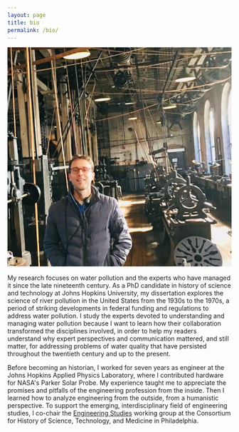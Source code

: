 ```yaml
---
layout: page
title: bio
permalink: /bio/
---
```


![](/assets/ryan.jpg)

My research focuses on water pollution and the experts who have managed it since the late nineteenth century. As a PhD candidate in history of science and technology at Johns Hopkins University, my dissertation explores the science of river pollution in the United States from the 1930s to the 1970s, a period of striking developments in federal funding and regulations to address water pollution. I study the experts devoted to understanding and managing water pollution because I want to learn how their collaboration transformed the disciplines involved, in order to help my readers understand why expert perspectives and communication mattered, and still matter, for addressing problems of water quality that have persisted throughout the twentieth century and up to the present.

Before becoming an historian, I worked for seven years as engineer at the Johns Hopkins Applied Physics Laboratory, where I contributed hardware for NASA's Parker Solar Probe. My experience taught me to appreciate the promises and pitfalls of the engineering profession from the inside. Then I learned how to analyze engineering from the outside, from a humanistic perspective. To support the emerging, interdisciplinary field of engineering studies, I co-chair the [Engineering Studies](https://www.chstm.org/content/engineering-studies-0) working group at the Consortium for History of Science, Technology, and Medicine in Philadelphia.
